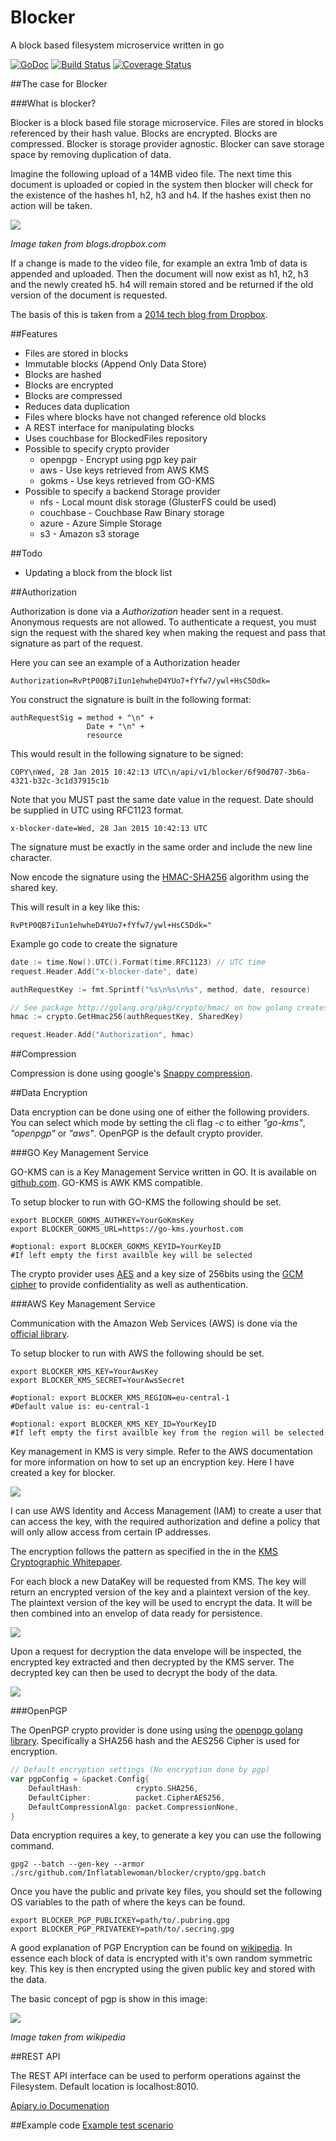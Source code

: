 Blocker
=======
A block based filesystem microservice written in go

[![GoDoc](https://godoc.org/github.com/Inflatablewoman/blocker?status.svg)](https://godoc.org/github.com/Inflatablewoman/blocker)
[![Build Status](https://travis-ci.org/Inflatablewoman/blocker.svg)](https://travis-ci.org/Inflatablewoman/blocker)
[![Coverage Status](https://coveralls.io/repos/Inflatablewoman/blocker/badge.svg)](https://coveralls.io/r/Inflatablewoman/blocker)

##The case for Blocker

###What is blocker?

Blocker is a block based file storage microservice. Files are stored in blocks referenced by their hash value. Blocks are encrypted. Blocks are compressed. Blocker is storage provider agnostic. Blocker can save storage space by removing duplication of data.

Imagine the following upload of a 14MB video file. The next time this document is uploaded or copied in the system then blocker will check for the existence of the hashes h1, h2, h3 and h4. If the hashes exist then no action will be taken.

![](images/DropboxFileFormat.png?raw=true)

_Image taken from blogs.dropbox.com_

If a change is made to the video file, for example an extra 1mb of data is appended and uploaded. Then the document will now exist as h1, h2, h3 and the newly created h5. h4 will remain stored and be returned if the old version of the document is requested.

The basis of this is taken from a [2014 tech blog from Dropbox](https://blogs.dropbox.com/tech/2014/07/streaming-file-synchronization/).

##Features

- Files are stored in blocks
- Immutable blocks (Append Only Data Store)
- Blocks are hashed
- Blocks are encrypted
- Blocks are compressed
- Reduces data duplication
- Files where blocks have not changed reference old blocks
- A REST interface for manipulating blocks
- Uses couchbase for BlockedFiles repository
- Possible to specify crypto provider
   + openpgp - Encrypt using pgp key pair
   + aws - Use keys retrieved from AWS KMS
   + gokms - Use keys retrieved from GO-KMS
- Possible to specify a backend Storage provider
   + nfs - Local mount disk storage (GlusterFS could be used)
   + couchbase - Couchbase Raw Binary storage
   + azure - Azure Simple Storage
   + s3 - Amazon s3 storage

##Todo

- Updating a block from the block list

##Authorization

Authorization is done via a *Authorization* header sent in a request.  Anonymous requests are not allowed.  To authenticate a request, you must sign the request with the shared key when making the request and pass that signature as part of the request.  

Here you can see an example of a Authorization header
```
Authorization=RvPtP0QB7iIun1ehwheD4YUo7+fYfw7/ywl+HsC5Ddk=
```

You construct the signature is built in the following format:

```
authRequestSig = method + "\n" +
                 Date + "\n" +
                 resource
```

This would result in the following signature to be signed:

```
COPY\nWed, 28 Jan 2015 10:42:13 UTC\n/api/v1/blocker/6f90d707-3b6a-4321-b32c-3c1d37915c1b
```

Note that you MUST past the same date value in the request.  Date should be supplied in UTC using RFC1123 format.

```
x-blocker-date=Wed, 28 Jan 2015 10:42:13 UTC
```

  The signature must be exactly in the same order and include the new line character.  

Now encode the signature using the [HMAC-SHA256](http://en.wikipedia.org/wiki/Hash-based_message_authentication_code) algorithm using the shared key.

This will result in a key like this:
```
RvPtP0QB7iIun1ehwheD4YUo7+fYfw7/ywl+HsC5Ddk="
```

Example go code to create the signature

```go
date := time.Now().UTC().Format(time.RFC1123) // UTC time
request.Header.Add("x-blocker-date", date)

authRequestKey := fmt.Sprintf("%s\n%s\n%s", method, date, resource)

// See package http://golang.org/pkg/crypto/hmac/ on how golang creates hmacs
hmac := crypto.GetHmac256(authRequestKey, SharedKey)  

request.Header.Add("Authorization", hmac)
```

##Compression

Compression is done using google's [Snappy compression](https://code.google.com/p/snappy/).

##Data Encryption

Data encryption can be done using one of either the following providers.  You can select which mode by setting the cli flag *-c* to either *"go-kms"*, *"openpgp"* or *"aws"*.  OpenPGP is the default crypto provider.

###GO Key Management Service

GO-KMS can is a Key Management Service written in GO.  It is available on [github.com](https://github.com/Inflatablewoman/go-kms).  GO-KMS is AWK KMS compatible.

To setup blocker to run with GO-KMS the following should be set.

```
export BLOCKER_GOKMS_AUTHKEY=YourGoKmsKey
export BLOCKER_GOKMS_URL=https://go-kms.yourhost.com

#optional: export BLOCKER_GOKMS_KEYID=YourKeyID
#If left empty the first availble key will be selected
```

The crypto provider uses [AES](http://en.wikipedia.org/wiki/Advanced_Encryption_Standard) and a key size of 256bits using the [GCM cipher](http://en.wikipedia.org/wiki/Galois/Counter_Mode) to provide confidentiality as well as authentication.  

###AWS Key Management Service

Communication with the Amazon Web Services (AWS) is done via the [official library]("http://www.github.com/awslabs/aws-sdk-go/aws").

To setup blocker to run with AWS the following should be set.

```
export BLOCKER_KMS_KEY=YourAwsKey
export BLOCKER_KMS_SECRET=YourAwsSecret

#optional: export BLOCKER_KMS_REGION=eu-central-1
#Default value is: eu-central-1

#optional: export BLOCKER_KMS_KEY_ID=YourKeyID
#If left empty the first availble key from the region will be selected

```

Key management in KMS is very simple.  Refer to the AWS documentation for more information on how to set up an encryption key.  Here I have created a key for blocker.

![](images/aws_key_management.png?raw=true)

I can use AWS Identity and Access Management (IAM) to create a user that can access the key, with the required authorization and define a policy that will only allow access from certain IP addresses.

The encryption follows the pattern as specified in the in the [KMS Cryptographic Whitepaper](https://d0.awsstatic.com/whitepapers/KMS-Cryptographic-Details.pdf).

For each block a new DataKey will be requested from KMS.  The key will return an encrypted version of the key and a plaintext version of the key.  The plaintext version of the key will be used to encrypt the data.  It will be then combined into an envelop of data ready for persistence.

![](images/aws_encrypt.png?raw=true)

Upon a request for decryption the data envelope will be inspected, the encrypted key extracted and then decrypted by the KMS server.  The decrypted key can then be used to decrypt the body of the data.

![](images/aws_decrypt.png?raw=true)

###OpenPGP

The OpenPGP crypto provider is done using using the [openpgp golang library](https://godoc.org/golang.org/x/crypto/openpgp).  Specifically a SHA256 hash and the AES256 Cipher is used for encryption.  

```go
// Default encryption settings (No encryption done by pgp)
var pgpConfig = &packet.Config{
	DefaultHash:            crypto.SHA256,
	DefaultCipher:          packet.CipherAES256,
	DefaultCompressionAlgo: packet.CompressionNone,
}
```

Data encryption requires a key, to generate a key you can use the following command.  

```
gpg2 --batch --gen-key --armor ./src/github.com/Inflatablewoman/blocker/crypto/gpg.batch
```

Once you have the public and private key files, you should set the following OS variables to the path of where the keys can be found.

```
export BLOCKER_PGP_PUBLICKEY=path/to/.pubring.gpg
export BLOCKER_PGP_PRIVATEKEY=path/to/.secring.gpg
```

A good explanation of PGP Encryption can be found on [wikipedia](http://en.wikipedia.org/wiki/Pretty_Good_Privacy).  In essence each block of data is encrypted with it's own random symmetric key.  This key is then encrypted using the given public key and stored with the data.

The basic concept of pgp is show in this image:

![](images/PGP-diagram-wikipedia-479x500.jpg?raw=true)

_Image taken from wikipedia_

##REST API

The REST API interface can be used to perform operations against the Filesystem.  Default location is localhost:8010.

[Apiary.io Documenation](http://docs.blockerapi.apiary.io)

##Example code
[Example test scenario](https://github.com/Inflatablewoman/blocker/blob/master/server/server_test.go)

